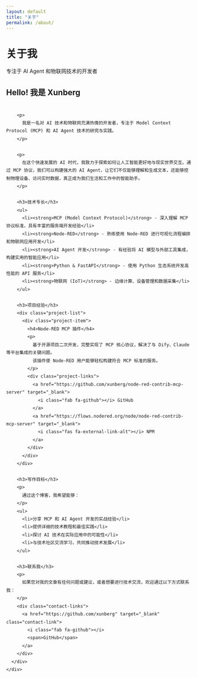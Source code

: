 ```yaml
---
layout: default
title: "关于"
permalink: /about/
---
```


<div class="hero-section">
  <div class="hero-content">
    <h1 class="hero-title">
      <span class="gradient-text">关于我</span>
    </h1>
    <p class="hero-subtitle">
      专注于 AI Agent 和物联网技术的开发者
    </p>
  </div>
</div>

<section class="section">
  <div class="container">
    <div class="about-content">
      <div class="about-text">
        <h2>Hello! 我是 Xunberg</h2>
        
        <p>
          我是一名对 AI 技术和物联网充满热情的开发者，专注于 Model Context Protocol (MCP) 和 AI Agent 技术的研究与实践。
        </p>
        
        <p>
          在这个快速发展的 AI 时代，我致力于探索如何让人工智能更好地与现实世界交互。通过 MCP 协议，我们可以构建强大的 AI Agent，让它们不仅能够理解和生成文本，还能够控制物理设备、访问实时数据，真正成为我们生活和工作中的智能助手。
        </p>
        
        <h3>技术专长</h3>
        <ul>
          <li><strong>MCP (Model Context Protocol)</strong> - 深入理解 MCP 协议标准，具有丰富的服务端开发经验</li>
          <li><strong>Node-RED</strong> - 熟练使用 Node-RED 进行可视化流程编排和物联网应用开发</li>
          <li><strong>AI Agent 开发</strong> - 有经验将 AI 模型与外部工具集成，构建实用的智能应用</li>
          <li><strong>Python & FastAPI</strong> - 使用 Python 生态系统开发高性能的 API 服务</li>
          <li><strong>物联网 (IoT)</strong> - 边缘计算、设备管理和数据采集</li>
        </ul>
        
        <h3>项目经验</h3>
        <div class="project-list">
          <div class="project-item">
            <h4>Node-RED MCP 插件</h4>
            <p>
              基于开源项目二次开发，完整实现了 MCP 核心协议，解决了与 Dify、Claude 等平台集成的关键问题。
              该插件使 Node-RED 用户能够轻松构建符合 MCP 标准的服务。
            </p>
            <div class="project-links">
              <a href="https://github.com/xunberg/node-red-contrib-mcp-server" target="_blank">
                <i class="fab fa-github"></i> GitHub
              </a>
              <a href="https://flows.nodered.org/node/node-red-contrib-mcp-server" target="_blank">
                <i class="fas fa-external-link-alt"></i> NPM
              </a>
            </div>
          </div>
        </div>
        
        <h3>写作目标</h3>
        <p>
          通过这个博客，我希望能够：
        </p>
        <ul>
          <li>分享 MCP 和 AI Agent 开发的实战经验</li>
          <li>提供详细的技术教程和最佳实践</li>
          <li>探讨 AI 技术在实际应用中的可能性</li>
          <li>与技术社区交流学习，共同推动技术发展</li>
        </ul>
        
        <h3>联系我</h3>
        <p>
          如果您对我的文章有任何问题或建议，或者想要进行技术交流，欢迎通过以下方式联系我：
        </p>
        <div class="contact-links">
          <a href="https://github.com/xunberg" target="_blank" class="contact-link">
            <i class="fab fa-github"></i>
            <span>GitHub</span>
          </a>
        </div>
      </div>
    </div>
  </div>
</section>

<style>
.about-content {
  max-width: 800px;
  margin: 0 auto;
}

.about-text {
  line-height: 1.8;
}

.about-text h2 {
  color: var(--primary-color);
  margin-bottom: 2rem;
}

.about-text h3 {
  margin-top: 3rem;
  margin-bottom: 1.5rem;
  color: var(--text-primary);
}

.about-text ul {
  margin-bottom: 2rem;
  padding-left: 1.5rem;
}

.about-text li {
  margin-bottom: 0.5rem;
  color: var(--text-secondary);
}

.project-list {
  margin-top: 2rem;
}

.project-item {
  background: var(--background-secondary);
  padding: 2rem;
  border-radius: var(--border-radius);
  border: 1px solid var(--border);
  margin-bottom: 2rem;
}

.project-item h4 {
  color: var(--primary-color);
  margin-bottom: 1rem;
}

.project-links {
  display: flex;
  gap: 1rem;
  margin-top: 1rem;
}

.project-links a {
  display: flex;
  align-items: center;
  gap: 0.5rem;
  padding: 0.5rem 1rem;
  background-color: var(--primary-color);
  color: white;
  border-radius: var(--border-radius-sm);
  text-decoration: none;
  font-size: 0.875rem;
  transition: var(--transition);
}

.project-links a:hover {
  background-color: var(--primary-dark);
  transform: translateY(-2px);
}

.contact-links {
  display: flex;
  gap: 1rem;
  margin-top: 2rem;
}

.contact-link {
  display: flex;
  align-items: center;
  gap: 0.5rem;
  padding: 1rem 2rem;
  background-color: var(--background-secondary);
  border: 1px solid var(--border);
  border-radius: var(--border-radius-sm);
  text-decoration: none;
  color: var(--text-primary);
  transition: var(--transition);
}

.contact-link:hover {
  border-color: var(--primary-color);
  background-color: var(--background);
  transform: translateY(-2px);
  box-shadow: var(--shadow);
}

.contact-link i {
  font-size: 1.25rem;
  color: var(--primary-color);
}
</style>
